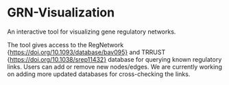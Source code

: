# GRN-Visualization
An interactive tool for visualizing gene regulatory networks.

The tool gives access to the RegNetwork {https://doi.org/10.1093/database/bav095} and TRRUST {https://doi.org/10.1038/srep11432} database for querying known regulatory links.
Users can add or remove new nodes/edges. 
We are currently working on adding more updated databases for cross-checking the links.
